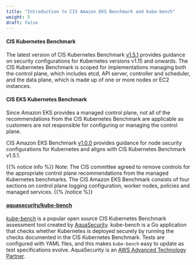 ```yaml
---
title: "Introduction to CIS Amazon EKS Benchmark and kube-bench"
weight: 5
draft: false
---
```


#### CIS Kubernetes Benchmark

The latest version of CIS Kubernetes Benchmark [v1.5.1](https://www.cisecurity.org/benchmark/kubernetes/) provides guidance on security configurations for Kubernetes versions v1.15 and onwards. The CIS Kubernetes Benchmark is scoped for implementations managing both the control plane, which includes etcd, API server, controller and scheduler, and the data plane, which is made up of one or more nodes or EC2 instances.

#### CIS EKS Kubernetes Benchmark

Since Amazon EKS provides a managed control plane, not all of the recommendations from the CIS Kubernetes Benchmark are applicable as customers are not responsible for configuring or managing the control plane. 

CIS Amazon EKS Benchmark [v1.0.0](https://www.cisecurity.org/cis-benchmarks/) provides guidance for node security configurations for Kubernetes and aligns with CIS Kubernetes Benchmark v1.5.1.

{{% notice info %}}
Note: The CIS committee agreed to remove controls for the appropriate control plane recommendations from the managed Kubernetes benchmarks. The CIS Amazon EKS Benchmark consists of four sections on control plane logging configuration, worker nodes, policies and managed services. 
{{% /notice %}}

#### [aquasecurity/kube-bench](https://github.com/aquasecurity/kube-bench)

[kube-bench](https://github.com/aquasecurity/kube-bench) is a popular open source CIS Kubernetes Benchmark assessment tool created by [AquaSecurity](https://www.aquasec.com/). kube-bench is a Go application that checks whether Kubernetes is deployed securely by running the checks documented in the CIS Kubernetes Benchmark. Tests are configured with YAML files, and this makes `kube-bench` easy to update as test specifications evolve. AquaSecurity is an [AWS Advanced Technology Partner](https://aws.amazon.com/partners/find/partnerdetails/?n=Aqua%20Security&id=001E000001LiLQqIAN).

